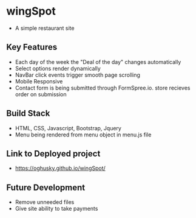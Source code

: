 # wingSpot
- A simple restaurant site
## Key Features 
- Each day of the week the "Deal of the day" changes automatically
- Select options render dynamically
- NavBar click events trigger smooth page scrolling
- Mobile Responsive
- Contact form is being submitted through FormSpree.io. store recieves order on submission
## Build Stack
- HTML, CSS, Javascript, Bootstrap, Jquery
- Menu being rendered from menu object in menu.js file
## Link to Deployed project
- https://oghusky.github.io/wingSpot/
## Future Development
- Remove unneeded files
- Give site ability to take payments

